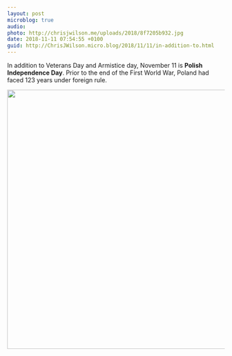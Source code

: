 ```yaml
---
layout: post
microblog: true
audio: 
photo: http://chrisjwilson.me/uploads/2018/8f7205b932.jpg
date: 2018-11-11 07:54:55 +0100
guid: http://ChrisJWilson.micro.blog/2018/11/11/in-addition-to.html
---
```

In addition to Veterans Day and Armistice day, November 11 is **Polish Independence Day**. Prior to the end of the First World War, Poland had faced 123 years under foreign rule. 

<img src="http://chrisjwilson.me/uploads/2018/8f7205b932.jpg" width="600" height="600" />
